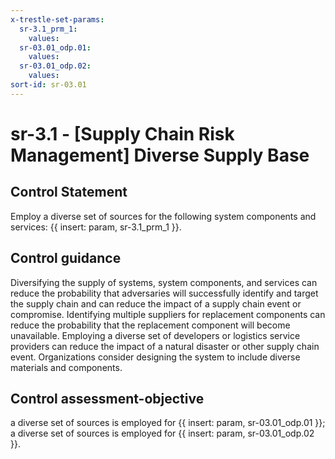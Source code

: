 ```yaml
---
x-trestle-set-params:
  sr-3.1_prm_1:
    values:
  sr-03.01_odp.01:
    values:
  sr-03.01_odp.02:
    values:
sort-id: sr-03.01
---
```


# sr-3.1 - \[Supply Chain Risk Management\] Diverse Supply Base

## Control Statement

Employ a diverse set of sources for the following system components and services: {{ insert: param, sr-3.1_prm_1 }}.

## Control guidance

Diversifying the supply of systems, system components, and services can reduce the probability that adversaries will successfully identify and target the supply chain and can reduce the impact of a supply chain event or compromise. Identifying multiple suppliers for replacement components can reduce the probability that the replacement component will become unavailable. Employing a diverse set of developers or logistics service providers can reduce the impact of a natural disaster or other supply chain event. Organizations consider designing the system to include diverse materials and components.

## Control assessment-objective

a diverse set of sources is employed for {{ insert: param, sr-03.01_odp.01 }};
a diverse set of sources is employed for {{ insert: param, sr-03.01_odp.02 }}.
